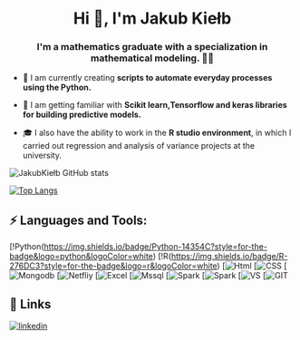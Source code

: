 


<h1 align="center">Hi 👋, I'm Jakub Kiełb</h1>
<h3 align="center">I'm a mathematics graduate with a specialization in mathematical modeling. 👨‍💻</h3>

- 🌱 I am currently creating **scripts to automate everyday processes using the Python.**

- 🤝 I am getting familiar with **Scikit learn,Tensorflow and keras libraries for building predictive models.**

- 🎓 I also have the ability to work in the **R studio environment**, in which I carried out regression and analysis of variance projects at the university.

![JakubKiełb GitHub stats](https://github-readme-stats.vercel.app/api?username=Thizz00&show_icons=true&theme=radical)

[![Top Langs](https://github-readme-stats.vercel.app/api/top-langs/?username=Thizz00&langs_count=8&theme=radical)](https://github.com/Thizz00/github-readme-stats)

## ⚡ Languages and Tools:

[!Python(https://img.shields.io/badge/Python-14354C?style=for-the-badge&logo=python&logoColor=white)
[!R(https://img.shields.io/badge/R-276DC3?style=for-the-badge&logo=r&logoColor=white)
[![Html](https://img.shields.io/badge/HTML5-E34F26?style=for-the-badge&logo=html5&logoColor=white)
[![CSS](https://img.shields.io/badge/CSS-239120?&style=for-the-badge&logo=css3&logoColor=white)
[![Mongodb](https://img.shields.io/badge/MongoDB-4EA94B?style=for-the-badge&logo=mongodb&logoColor=white)
[![Netfliy](https://img.shields.io/badge/Netlify-00C7B7?style=for-the-badge&logo=netlify&logoColor=white)
[![Excel](https://img.shields.io/badge/Microsoft_Excel-217346?style=for-the-badge&logo=microsoft-excel&logoColor=white)
[![Mssql](https://img.shields.io/badge/Microsoft_SQL_Server-CC2927?style=for-the-badge&logo=microsoft-sql-server&logoColor=white)
[![Spark](https://img.shields.io/badge/Spark%20AR-FF5C83?style=for-the-badge&logo=SparkAR&logoColor=white)
[![Spark](https://img.shields.io/badge/RStudio-75AADB?style=for-the-badge&logo=RStudio&logoColor=white)
[![VS](https://img.shields.io/badge/Visual_Studio-5C2D91?style=for-the-badge&logo=visual%20studio&logoColor=white)
[![GIT](https://img.shields.io/badge/GIT-E44C30?style=for-the-badge&logo=git&logoColor=white)

## 🔗 Links
[![linkedin](https://img.shields.io/badge/linkedin-0A66C2?style=for-the-badge&logo=linkedin&logoColor=white)](https://www.linkedin.com/in/jakub-kiełb/)
